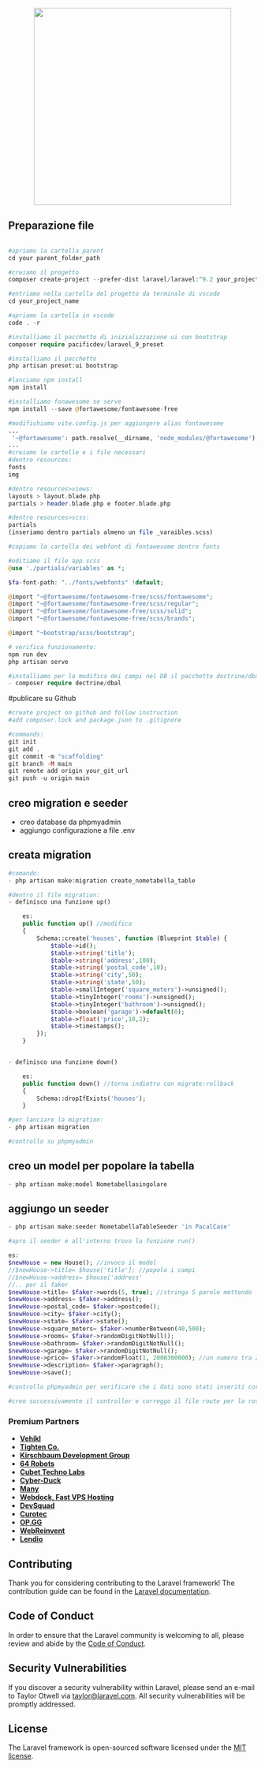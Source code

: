 <p align="center"><a href="https://laravel.com" target="_blank"><img src="https://raw.githubusercontent.com/laravel/art/master/logo-lockup/5%20SVG/2%20CMYK/1%20Full%20Color/laravel-logolockup-cmyk-red.svg" width="400"></a></p>

## Preparazione file

```php

#apriamo la cartella parent
cd your parent_folder_path

#creiamo il progetto
composer create-project --prefer-dist laravel/laravel:^9.2 your_project_name_here

#entriamo nella cartella del progetto da terminale di vscode
cd your_project_name

#apriamo la cartella in vscode
code . -r 

#installiamo il pacchetto di inizializzazione ui con bootstrap
composer require pacificdev/laravel_9_preset

#installiamo il pacchetto 
php artisan preset:ui bootstrap

#lanciamo npm install
npm install

#installiamo fonawesome se serve
npm install --save @fortawesome/fontawesome-free

#modifichiamo vite.config.js per aggiungere alias fontawesome
...
 '~@fortawesome': path.resolve(__dirname, 'node_modules/@fortawesome'),
...
#creiamo le cartelle e i file necessari
#dentro resources:
fonts
img

#dentro resources>views:
layouts > layout.blade.php
partials > header.blade.php e footer.blade.php

#dentro resources>scss:
partials
(inseriamo dentro partials almeno un file _varaibles.scss) 

#copiamo la cartella dei webfont di fontawesome dentro fonts

#editiamo il file app.scss
@use './partials/variables' as *;

$fa-font-path: "../fonts/webfonts" !default;

@import "~@fortawesome/fontawesome-free/scss/fontawesome";
@import "~@fortawesome/fontawesome-free/scss/regular";
@import "~@fortawesome/fontawesome-free/scss/solid";
@import "~@fortawesome/fontawesome-free/scss/brands";

@import "~bootstrap/scss/bootstrap";

# verifica funzionamento:
npm run dev
php artisan serve

#installiamo per la modifica dei campi nel DB il pacchetto doctrine/dbal:
- composer require dectrine/dbal


```

#publicare su Github

```php
#create project on github and follow instruction
#add composer.lock and package.json to .gitignore

#commands:
git init
git add .
git commit -m "scaffolding"
git branch -M main
git remote add origin your_git_url
git push -u origin main

```

## creo migration e seeder

- creo database da phpmyadmin
- aggiungo configurazione a file .env

## creata migration

```php
#comando:
- php artisan make:migration create_nometabella_table

#dentro il file migration:
- definisco una funzione up()

    es:
    public function up() //modifica
    {
        Schema::create('houses', function (Blueprint $table) {
            $table->id();
            $table->string('title');
            $table->string('address',100);
            $table->string('postal_code',10);
            $table->string('city',50);
            $table->string('state',50);
            $table->smallInteger('square_meters')->unsigned();
            $table->tinyInteger('rooms')->unsigned();
            $table->tinyInteger('bathroom')->unsigned();
            $table->boolean('garage')->default(0);
            $table->float('price',10,2);
            $table->timestamps();
        });
    }


- definisco una funzione down()

    es:
    public function down() //torna indietro con migrate:rollback
    {
        Schema::dropIfExists('houses');
    }

#per lanciare la migration:
- php artisan migration

#controllo su phpmyadmin

```
## creo un model per popolare la tabella
```php
- php artisan make:model Nometabellasingolare
```
## aggiungo un seeder
```php
- php artisan make:seeder NometabellaTableSeeder 'in PacalCase'

#apro il seeder e all'interno trovo la funzione run()

es:
$newHouse = new House(); //invoco il model
//$newHouse->title= $house['title']; //popolo i campi
//$newHouse->address= $house['address'
//.. per il faker
$newHouse->title= $faker->words(5, true); //stringa 5 parole mettendo ',true'
$newHouse->address= $faker->address();
$newHouse->postal_code= $faker->postcode();
$newHouse->city= $faker->city();
$newHouse->state= $faker->state();
$newHouse->square_meters= $faker->numberBetween(40,500);
$newHouse->rooms= $faker->randomDigitNotNull();
$newHouse->bathroom= $faker->randomDigitNotNull();
$newHouse->garage= $faker->randomDigitNotNull();
$newHouse->price= $faker->randomFloat(1, 2000300000); //un numero tra 20k e 300k
$newHouse->description= $faker->paragraph();
$newHouse->save();

#controllo phpmyadmin per verificare che i dati sono stati inseriti correttamente

#creo successivamente il controller e correggo il file route per la rotta.. dopo stampo la pagina con le view

```
### Premium Partners

- **[Vehikl](https://vehikl.com/)**
- **[Tighten Co.](https://tighten.co)**
- **[Kirschbaum Development Group](https://kirschbaumdevelopment.com)**
- **[64 Robots](https://64robots.com)**
- **[Cubet Techno Labs](https://cubettech.com)**
- **[Cyber-Duck](https://cyber-duck.co.uk)**
- **[Many](https://www.many.co.uk)**
- **[Webdock, Fast VPS Hosting](https://www.webdock.io/en)**
- **[DevSquad](https://devsquad.com)**
- **[Curotec](https://www.curotec.com/services/technologies/laravel/)**
- **[OP.GG](https://op.gg)**
- **[WebReinvent](https://webreinvent.com/?utm_source=laravel&utm_medium=github&utm_campaign=patreon-sponsors)**
- **[Lendio](https://lendio.com)**

## Contributing

Thank you for considering contributing to the Laravel framework! The contribution guide can be found in the [Laravel documentation](https://laravel.com/docs/contributions).

## Code of Conduct

In order to ensure that the Laravel community is welcoming to all, please review and abide by the [Code of Conduct](https://laravel.com/docs/contributions#code-of-conduct).

## Security Vulnerabilities

If you discover a security vulnerability within Laravel, please send an e-mail to Taylor Otwell via [taylor@laravel.com](mailto:taylor@laravel.com). All security vulnerabilities will be promptly addressed.

## License

The Laravel framework is open-sourced software licensed under the [MIT license](https://opensource.org/licenses/MIT).
